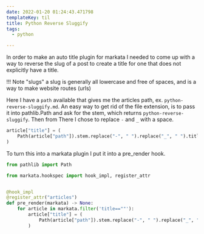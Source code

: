 ```yaml
---
date: 2022-01-20 01:24:43.471798
templateKey: til
title: Python Reverse Sluggify
tags:
  - python

---
```


In order to make an auto title plugin for markata I needed to come up
with a way to reverse the slug of a post to create a title for one that
does not explicitly have a title.

!!! Note "slugs"
     a slug is generally all lowercase and free of spaces, and is a way to
     make website routes (urls)

Here I have  a `path` available that gives me the articles path, ex.
`python-reverse-sluggify.md`.  An easy way to get rid of the file
extension, is to pass it into pathlib.Path and ask for the stem, which
returns `python-reverse-sluggify`.  Then from There I chose to replace
`-` and `_` with a space.

``` python
article["title"] = (
    Path(article["path"]).stem.replace("-", " ").replace("_", " ").title()
)
```

To turn this into a markata plugin I put it into a pre_render hook.

``` python
from pathlib import Path

from markata.hookspec import hook_impl, register_attr


@hook_impl
@register_attr("articles")
def pre_render(markata) -> None:
    for article in markata.filter('title==""'):
        article["title"] = (
            Path(article["path"]).stem.replace("-", " ").replace("_", " ").title()
        )
```
